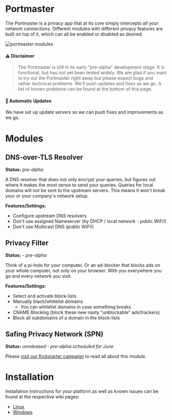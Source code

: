 # Portmaster

The Portmaster is a privacy app that at its core simply intercepts _all_ your network connections. Different modules with different privacy features are built on top of it, which can all be enabled or disabled as desired:

![portmaster modules](https://safing.io/assets/img/portmaster/modules.png)

#### ⚠️ Disclaimer

> The Portmaster is still in its early "pre-alpha" development stage. It is functional, but has not yet been tested widely. We are glad if you want to try out the Portmaster right away but please expect bugs and rather technical problems. We'll push updates and fixes as we go. A list of known problems can be found at the bottom of this page.

#### 🔄 Automatic Updates

We have set up update servers so we can push fixes and improvements as we go.

# Modules

## DNS-over-TLS Resolver

**Status:** _pre-alpha_

A DNS resolver that does not only encrypt your queries, but figures out where it makes the most sense to send your queries. Queries for local domains will not be sent to the upstream servers. This means it won't break your or your company's network setup.

**Features/Settings:**

- Configure upstream DNS resolvers
- Don't use assigned Nameserver (by DHCP / local network - public WiFi!)
- Don't use Multicast DNS (public WiFi!)

## Privacy Filter

**Status:** - _pre-alpha_

Think of a pi-hole for your computer. Or an ad-blocker that blocks ads on your whole computer, not only on your browser. With you everywhere you go and every network you visit.

**Features/Settings:**

- Select and activate block-lists
- Manually black/whitelist domains
  - You can whitelist domains in case something breaks
- CNAME Blocking (block these new nasty "unblockable" ads/trackers)
- Block all subdomains of a domain in the block-lists

## Safing Privacy Network (SPN)

**Status:** _unreleased - pre-alpha scheduled for June_

Please [visit our Kickstarter campaign](https://www.kickstarter.com/projects/safingio/spn/) to read all about this module.

# Installation

Installation instructions for your platform as well as known issues can be found at the respective wiki pages:

- [Linux](https://github.com/safing/portmaster/wiki/Linux)
- [Windows](https://github.com/safing/portmaster/wiki/Windows)
